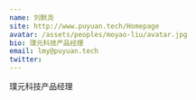 ```yaml
---
name: 刘默尧
site: http://www.puyuan.tech/Homepage
avatar: /assets/peoples/moyao-liu/avatar.jpg
bio: 璞元科技产品经理
email: lmy@puyuan.tech
twitter: 
---
```

璞元科技产品经理
